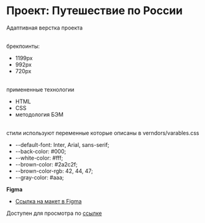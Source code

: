 # Проект: Путешествие по России

Адаптивная верстка проекта

\
брекпоинты:
* 1199px
* 992px
* 720px

\
примененные технологии
* HTML
* CSS
* методология БЭМ

\
стили используют переменные которые описаны в verndors/varables.css
* --default-font: Inter, Arial, sans-serif;
* --back-color: #000;
* --white-color: #fff;
* --brown-color: #2a2c2f;
* --brown-color-rgb: 42, 44, 47;
* --gray-color: #aaa;



**Figma**

* [Ссылка на макет в Figma](https://www.figma.com/file/5S2WSbEFL6awjVWJ0NWL8Q/Sprint-3_-Russia-_-desktop-mobile?node-id=28503%3A0)

Доступен для просмотра по [ссылке](https://ahmetbay.github.io/russian-travel/)

